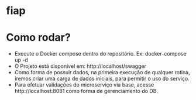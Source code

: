 # fiap

# Como rodar?
 - Execute o Docker compose dentro do repositório. Ex: docker-compose up -d
 - O Projeto está disponível em: http://localhost/swagger
 - Como forma de possuir dados, na primeira execução de qualquer rotina, iremos criar uma carga de dados iniciais, para permitir o uso do serviço.
 - Para efetuar validações do microserviço via base, acesse http://localhost:8081 como forma de gerenciamento do DB.
 
